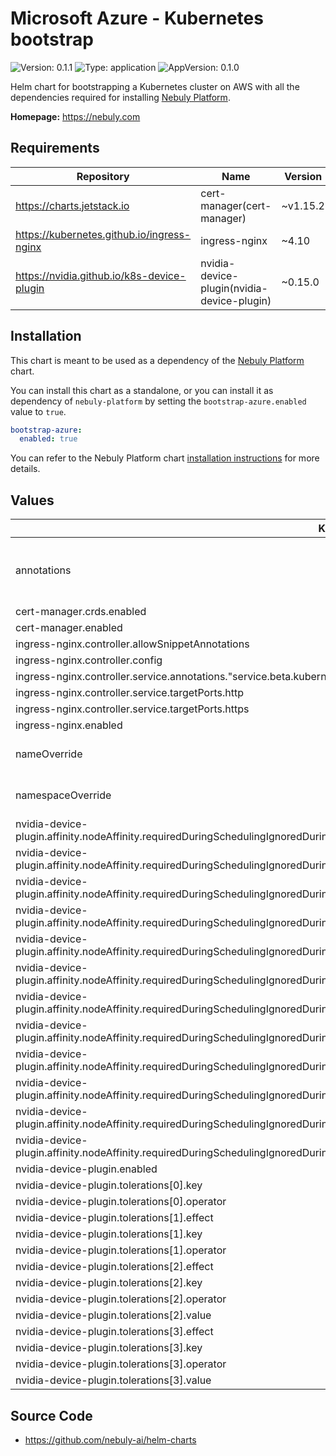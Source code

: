 # Microsoft Azure - Kubernetes bootstrap

![Version: 0.1.1](https://img.shields.io/badge/Version-0.1.1-informational?style=flat-square) ![Type: application](https://img.shields.io/badge/Type-application-informational?style=flat-square) ![AppVersion: 0.1.0](https://img.shields.io/badge/AppVersion-0.1.0-informational?style=flat-square)

Helm chart for bootstrapping a Kubernetes cluster on AWS with all the dependencies required for installing [Nebuly Platform](https://nebuly.com).

**Homepage:** <https://nebuly.com>

## Requirements

| Repository | Name | Version |
|------------|------|---------|
| https://charts.jetstack.io | cert-manager(cert-manager) | ~v1.15.2 |
| https://kubernetes.github.io/ingress-nginx | ingress-nginx | ~4.10 |
| https://nvidia.github.io/k8s-device-plugin | nvidia-device-plugin(nvidia-device-plugin) | ~0.15.0 |

## Installation

This chart is meant to be used as a dependency of
the [Nebuly Platform](../nebuly-platform/README.md) chart.

You can install this chart as a standalone, or you can install it as dependency
of `nebuly-platform` by setting the `bootstrap-azure.enabled` value to `true`.

```yaml
bootstrap-azure:
  enabled: true
```

You can refer to the Nebuly Platform
chart [installation instructions](../nebuly-platform/README.md#installation) for more
details.

## Values

| Key | Type | Default | Description |
|-----|------|---------|-------------|
| annotations | object | `{}` | Extra annotations that will be added to all resources. |
| cert-manager.crds.enabled | bool | `true` |  |
| cert-manager.enabled | bool | `true` |  |
| ingress-nginx.controller.allowSnippetAnnotations | bool | `true` |  |
| ingress-nginx.controller.config | object | `{}` |  |
| ingress-nginx.controller.service.annotations."service.beta.kubernetes.io/azure-load-balancer-health-probe-request-path" | string | `"/healthz"` |  |
| ingress-nginx.controller.service.targetPorts.http | string | `"http"` |  |
| ingress-nginx.controller.service.targetPorts.https | string | `"https"` |  |
| ingress-nginx.enabled | bool | `true` |  |
| nameOverride | string | `""` | Override the name of the chart. |
| namespaceOverride | string | `""` | Override the namespace. |
| nvidia-device-plugin.affinity.nodeAffinity.requiredDuringSchedulingIgnoredDuringExecution.nodeSelectorTerms[0].matchExpressions[0].key | string | `"feature.node.kubernetes.io/pci-10de.present"` |  |
| nvidia-device-plugin.affinity.nodeAffinity.requiredDuringSchedulingIgnoredDuringExecution.nodeSelectorTerms[0].matchExpressions[0].operator | string | `"In"` |  |
| nvidia-device-plugin.affinity.nodeAffinity.requiredDuringSchedulingIgnoredDuringExecution.nodeSelectorTerms[0].matchExpressions[0].values[0] | string | `"true"` |  |
| nvidia-device-plugin.affinity.nodeAffinity.requiredDuringSchedulingIgnoredDuringExecution.nodeSelectorTerms[1].matchExpressions[0].key | string | `"feature.node.kubernetes.io/cpu-model.vendor_id"` |  |
| nvidia-device-plugin.affinity.nodeAffinity.requiredDuringSchedulingIgnoredDuringExecution.nodeSelectorTerms[1].matchExpressions[0].operator | string | `"In"` |  |
| nvidia-device-plugin.affinity.nodeAffinity.requiredDuringSchedulingIgnoredDuringExecution.nodeSelectorTerms[1].matchExpressions[0].values[0] | string | `"NVIDIA"` |  |
| nvidia-device-plugin.affinity.nodeAffinity.requiredDuringSchedulingIgnoredDuringExecution.nodeSelectorTerms[2].matchExpressions[0].key | string | `"nvidia.com/gpu.present"` |  |
| nvidia-device-plugin.affinity.nodeAffinity.requiredDuringSchedulingIgnoredDuringExecution.nodeSelectorTerms[2].matchExpressions[0].operator | string | `"In"` |  |
| nvidia-device-plugin.affinity.nodeAffinity.requiredDuringSchedulingIgnoredDuringExecution.nodeSelectorTerms[2].matchExpressions[0].values[0] | string | `"true"` |  |
| nvidia-device-plugin.affinity.nodeAffinity.requiredDuringSchedulingIgnoredDuringExecution.nodeSelectorTerms[3].matchExpressions[0].key | string | `"kubernetes.azure.com/accelerator"` |  |
| nvidia-device-plugin.affinity.nodeAffinity.requiredDuringSchedulingIgnoredDuringExecution.nodeSelectorTerms[3].matchExpressions[0].operator | string | `"In"` |  |
| nvidia-device-plugin.affinity.nodeAffinity.requiredDuringSchedulingIgnoredDuringExecution.nodeSelectorTerms[3].matchExpressions[0].values[0] | string | `"nvidia"` |  |
| nvidia-device-plugin.enabled | bool | `true` |  |
| nvidia-device-plugin.tolerations[0].key | string | `"CriticalAddonsOnly"` |  |
| nvidia-device-plugin.tolerations[0].operator | string | `"Exists"` |  |
| nvidia-device-plugin.tolerations[1].effect | string | `"NoSchedule"` |  |
| nvidia-device-plugin.tolerations[1].key | string | `"nvidia.com/gpu"` |  |
| nvidia-device-plugin.tolerations[1].operator | string | `"Exists"` |  |
| nvidia-device-plugin.tolerations[2].effect | string | `"NoSchedule"` |  |
| nvidia-device-plugin.tolerations[2].key | string | `"sku"` |  |
| nvidia-device-plugin.tolerations[2].operator | string | `"Equal"` |  |
| nvidia-device-plugin.tolerations[2].value | string | `"gpu"` |  |
| nvidia-device-plugin.tolerations[3].effect | string | `"NoSchedule"` |  |
| nvidia-device-plugin.tolerations[3].key | string | `"kubernetes.azure.com/scalesetpriority"` |  |
| nvidia-device-plugin.tolerations[3].operator | string | `"Equal"` |  |
| nvidia-device-plugin.tolerations[3].value | string | `"spot"` |  |

## Source Code

* <https://github.com/nebuly-ai/helm-charts>
